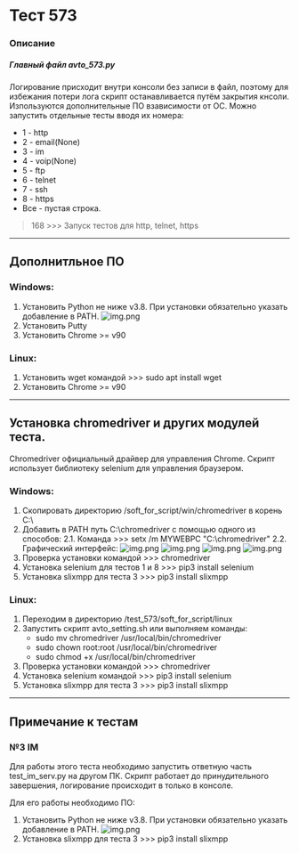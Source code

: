 
# Тест 573
### Описание
##### Главный файл avto_573.py
Логирование присходит внутри консоли без записи в файл, 
поэтому для избежания потери лога скрипт останавливается 
путём закрытия кнсоли. Изпользуются дополнительные ПО взависимости от ОС.
Можно запустить отдельные тесты вводя их номера:
- 1 - http
- 2 - email(None)
- 3 - im
- 4 - voip(None)
- 5 - ftp
- 6 - telnet
- 7 - ssh
- 8 - https
- Все - пустая строка.
> 168 >>> Запуск тестов для http, telnet, https

___
## Дополнитльное ПО

### Windows:
1. Установить Python не ниже v3.8. При установки обязательно
   указать добавление в PATH.
   ![img.png](img/img1.png)
2. Установить Putty
3. Установить Chrome >= v90
### Linux:
1. Установить wget командой >>> sudo apt install wget
2. Установить Chrome >= v90
___
## Установка chromedriver и других модулей теста.
Chromedriver официальный драйвер для управления Chrome.
Скрипт использует библиотеку selenium для управления браузером.
### Windows:
1. Скопировать директорию /soft_for_script/win/chromedriver в корень C:\
2. Добавить в PATH путь C:\chromedriver с помощью одного из способов:
2.1. Команда >>> setx /m MYWEBPC "C:\chromedriver" 
2.2. Графический интерфейс:
   ![img.png](img/img2.png)
   ![img.png](img/img3.png)
   ![img.png](img/img4.png)
   ![img.png](img/img5.png)
3. Проверка установки командой >>> chromedriver
4. Установка selenium для тестов 1 и 8 >>> pip3 install selenium
5. Установка slixmpp для теста 3 >>> pip3 install slixmpp

### Linux:
1. Переходим в директорию /test_573/soft_for_script/linux
2. Запустить скрипт avto_setting.sh или выполняем команды:
   - sudo mv chromedriver /usr/local/bin/chromedriver
   - sudo chown root:root /usr/local/bin/chromedriver
   - sudo chmod +x /usr/local/bin/chromedriver
3. Проверка установки командой >>> chromedriver
4. Установка selenium командой >>> pip3 install selenium
5. Установка slixmpp для теста 3 >>> pip3 install slixmpp
___
## Примечание к тестам
### №3 IM
Для работы этого теста необходимо запустить ответную часть test_im_serv.py на другом ПК.
Скрипт работает до принудительного завершения, логирование происходит в только в консоле.

Для его работы необходимо ПО:
1. Установить Python не ниже v3.8. При установки обязательно
   указать добавление в PATH.
   ![img.png](img/img1.png)
2. Установка slixmpp для теста 3 >>> pip3 install slixmpp